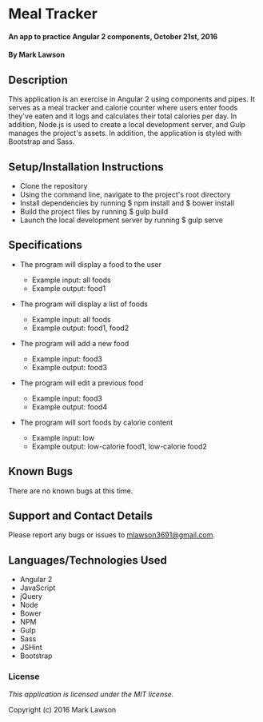 # Meal Tracker

#### An app to practice Angular 2 components, October 21st, 2016

#### By Mark Lawson

## Description

This application is an exercise in Angular 2 using components and pipes. It serves as a meal tracker and calorie counter where users enter foods they've eaten and it logs and calculates their total calories per day. In addition, Node.js is used to create a local development server, and Gulp manages the project's assets. In addition, the application is styled with Bootstrap and Sass.

## Setup/Installation Instructions

* Clone the repository
* Using the command line, navigate to the project's root directory
* Install dependencies by running $ npm install and $ bower install
* Build the project files by running $ gulp build
* Launch the local development server by running $ gulp serve

## Specifications

* The program will display a food to the user
    * Example input: all foods
    * Example output: food1

* The program will display a list of foods
    * Example input: all foods
    * Example output: food1, food2

* The program will add a new food
    * Example input: food3
    * Example output: food3

* The program will edit a previous food
    * Example input: food3
    * Example output: food4

* The program will sort foods by calorie content
    * Example input: low
    * Example output: low-calorie food1, low-calorie food2

## Known Bugs

There are no known bugs at this time.

## Support and Contact Details

Please report any bugs or issues to mlawson3691@gmail.com.

## Languages/Technologies Used

* Angular 2
* JavaScript
* jQuery
* Node
* Bower
* NPM
* Gulp
* Sass
* JSHint
* Bootstrap

### License

*This application is licensed under the MIT license.*

Copyright (c) 2016 Mark Lawson
